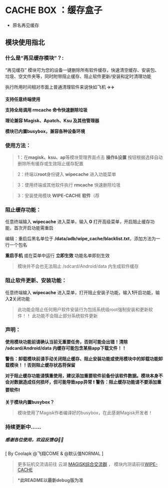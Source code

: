 
   # CACHE BOX ：缓存盒子
   * 原名再见缓存
     
   ##     模块使用指北
   

   ### 什么是“再见缓存模块”？:

“再见缓存” 模块可为您的设备一键删除所有软件缓存，快速清空缓存、安装包、垃圾、空文件夹等，同时附带阻止缓存、阻止软件更新/安装和定时清理功能

执行所用时间相对市面上普通清理软件来说快如飞机 ✈️✈️

__支持任意终端使用__

__支持全局调用 rmcache 命令快速删除垃圾__

__理论兼容 Magisk、Apatch、Ksu 及其他管理器__

__模块已内置busybox，兼容各种设备环境__


   ### 使用方法：
 
> 1：在**magisk、ksu、ap**等模块管理界面点击 **操作&设置** 按钮根据选择自动删除所有缓存或生效阻止缓存配置

> 2：终端以**root**身份键入 **wipecache** 进入功能菜单

> 3：使用终端或其他软件执行 **rmcache** 快速删除垃圾

> 3：安装使用模块 **WIPE-CACHE 软件**（荐


   ### 阻止缓存功能：

任意终端输入 **wipecache**  进入菜单，输入 **0** 打开高级菜单，开启阻止缓存功能，首次开启功能需重启

编辑：重启后黑名单位于 **/data/adb/wipe_cache/blacklist.txt**，添加方法为一行一个包名

**重启手机** 或在菜单中运行 **立即生效** 功能名单即刻生效

> 模块并不会也无法阻止 /sdcard/Android/data 内生成软件缓存


   ### 阻止软件更新、安装功能：

任意终端输入 **wipecache** 进入菜单，打开阻止安装子功能，输入**1**开启功能，输入**2**关闭功能
> 此功能会阻止任何用户软件安装行为包括系统级root强制安装和更新软件！！
> 此功能不会阻止部分系统软件更新


   ### 声明：

**使用模块功能前请确认当前无重要任务，否则可能会出错！清除 /sdcard/Android/data 内缓存可能包含某些app下载文件！！**

**警告：卸载模块前请手动关闭阻止缓存、阻止安装功能或使用模块中的卸载功能卸载模块！！否则阻止缓存状态将保留**

**对于阻止缓存功能请慎重使用，建议添加重要软件前备份该软件数据。模块本身不会对数据造成任何损坏，但可能导致app异常 ❗**
**警告：阻止缓存功能请不要添加重要软件❗**

**关于模块内置busybox？**
> 模块使用了Magisk作者编译好的busybox，在此感谢Magisk开发者！



### 持续更新中......
##### 感谢各位使用，欢迎反馈😋🎉🎉
[ By Coolapk @飞翔COME & @默认值NORMAL ]
>更多玩机交流请前往 云湖 [MAGISK综合交流群](https://yhfx.jwznb.com/share?key=TihFLlAj6ZJ9&ts=1740281856) ， 模块内测请前往[WIPE-CACHE](https://yhfx.jwznb.com/share?key=yigOTedUjh62&ts=1747355950)

> __*此README以最新debug版为准__
